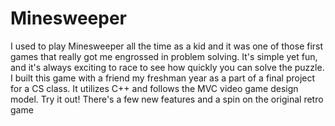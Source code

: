 Minesweeper
===========
I used to play Minesweeper all the time as a kid and it was one of those first games that really got me engrossed in problem solving. It's simple yet fun, and it's always exciting to race to see how quickly you can solve the puzzle.  
I built this game with a friend my freshman year as a part of a final project for a CS class. It utilizes C++ and follows the MVC video game design model. Try it out! There's a few new features and a spin on the original retro game 